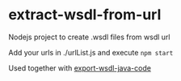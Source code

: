 # extract-wsdl-from-url
Nodejs project to create .wsdl files from wsdl url

Add your urls in ./urlList.js and execute `npm start`

Used together with [export-wsdl-java-code]([https://link-url-here.org](https://github.com/netwire-global/export-wsdl-java-code)https://github.com/netwire-global/export-wsdl-java-code)

